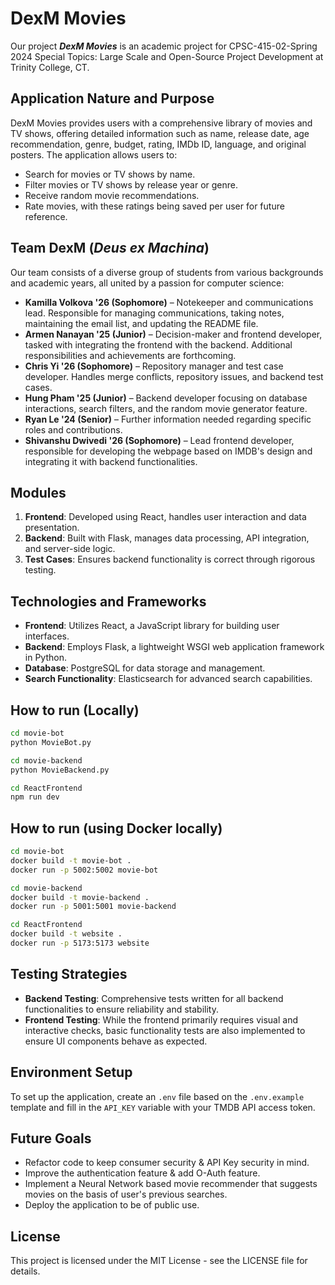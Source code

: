 
# DexM Movies

Our project _**DexM Movies**_ is an academic project for CPSC-415-02-Spring 2024 Special Topics: Large Scale and Open-Source Project Development at Trinity College, CT.

## Application Nature and Purpose

DexM Movies provides users with a comprehensive library of movies and TV shows, offering detailed information such as name, release date, age recommendation, genre, budget, rating, IMDb ID, language, and original posters. The application allows users to:

- Search for movies or TV shows by name.
- Filter movies or TV shows by release year or genre.
- Receive random movie recommendations.
- Rate movies, with these ratings being saved per user for future reference.

## Team DexM (_Deus ex Machina_)

Our team consists of a diverse group of students from various backgrounds and academic years, all united by a passion for computer science:

- **Kamilla Volkova '26 (Sophomore)** – Notekeeper and communications lead. Responsible for managing communications, taking notes, maintaining the email list, and updating the README file.
- **Armen Nanayan '25 (Junior)** – Decision-maker and frontend developer, tasked with integrating the frontend with the backend. Additional responsibilities and achievements are forthcoming.
- **Chris Yi '26 (Sophomore)** – Repository manager and test case developer. Handles merge conflicts, repository issues, and backend test cases.
- **Hung Pham '25 (Junior)** – Backend developer focusing on database interactions, search filters, and the random movie generator feature.
- **Ryan Le '24 (Senior)** – Further information needed regarding specific roles and contributions.
- **Shivanshu Dwivedi '26 (Sophomore)** – Lead frontend developer, responsible for developing the webpage based on IMDB's design and integrating it with backend functionalities.

## Modules

1. **Frontend**: Developed using React, handles user interaction and data presentation.
2. **Backend**: Built with Flask, manages data processing, API integration, and server-side logic.
3. **Test Cases**: Ensures backend functionality is correct through rigorous testing.

## Technologies and Frameworks

- **Frontend**: Utilizes React, a JavaScript library for building user interfaces.
- **Backend**: Employs Flask, a lightweight WSGI web application framework in Python.
- **Database**: PostgreSQL for data storage and management.
- **Search Functionality**: Elasticsearch for advanced search capabilities.

## How to run (Locally)

```bash
cd movie-bot
python MovieBot.py
```

```bash
cd movie-backend
python MovieBackend.py
```

```bash
cd ReactFrontend
npm run dev
```
## How to run (using Docker locally)
```bash
cd movie-bot
docker build -t movie-bot .
docker run -p 5002:5002 movie-bot
```

```bash
cd movie-backend
docker build -t movie-backend .
docker run -p 5001:5001 movie-backend
```

```bash
cd ReactFrontend
docker build -t website .
docker run -p 5173:5173 website
```

## Testing Strategies

- **Backend Testing**: Comprehensive tests written for all backend functionalities to ensure reliability and stability.
- **Frontend Testing**: While the frontend primarily requires visual and interactive checks, basic functionality tests are also implemented to ensure UI components behave as expected.

## Environment Setup

To set up the application, create an `.env` file based on the `.env.example` template and fill in the `API_KEY` variable with your TMDB API access token.

## Future Goals
- Refactor code to keep consumer security & API Key security in mind.
- Improve the authentication feature & add O-Auth feature.
- Implement a Neural Network based movie recommender that suggests movies on the basis of user's previous searches.
- Deploy the application to be of public use.

## License

This project is licensed under the MIT License - see the LICENSE file for details.
